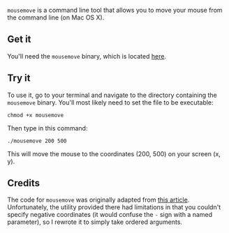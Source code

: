 `mousemove` is a command line tool that allows you to move your mouse from the command line (on Mac OS X).

## Get it

You'll need the `mousemove` binary, which is located [here](https://github.com/erictrinh/mousemove/releases/download/v1.0.0/mousemove).

## Try it

To use it, go to your terminal and navigate to the directory containing the `mousemove` binary. You'll most likely need to set the file to be executable:

    chmod +x mousemove

Then type in this command:

    ./mousemove 200 500

This will move the mouse to the coordinates (200, 500) on your screen (x, y).

## Credits

The code for `mousemove` was originally adapted from [this article](http://hints.macworld.com/article.php?story=2008051406323031). Unfortunately, the utility provided there had limitations in that you couldn't specify negative coordinates (it would confuse the `-` sign with a named parameter), so I rewrote it to simply take ordered arguments.
